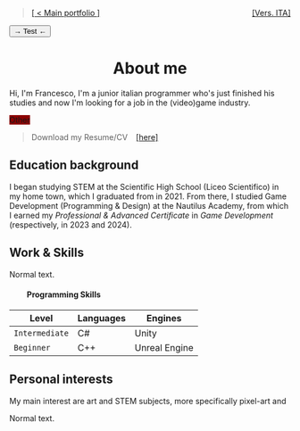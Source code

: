<style>
elim{
    background-color: darkred;
}
</style>

<!-- 
    [x]: a small history
        [x]: dove hai studiato
        [x]: inserisci le date
    [ ]: my work and skills
        [ ]: what are you good at?
        [ ]: programming skills
        [ ]: outwards skills (like drawing or puzzle solving(?))
    [ ]: perchè fai questo? motivazioni, passioni...
        [ ]: includi anche i tuoi interessi

    ## Nella bio allungata
    [ ]: giochi preferiti, stili/generi che ti interessano di più
    [ ]: espandi i punti nella bio stretta
    
    Cose da ricordare
        1. What you do
        2. Your "why"
        3. Your qualifications
        4. Relevant personal details
            (when appropriate)
        - Consider your audience
 -->

> [[ < Main portfolio ]](./index) <span style="float: right;">[[Vers. ITA]](./ita_about)</span>

<button onclick="./index.md">&rarr; Test &larr;</button>

<!--<br>-->

<!-- # ABOUT ME -->
<h1 style="text-align: center;">About me</h1>

<!-- FIXME -->
Hi, I'm Francesco, I'm a junior italian programmer who's just finished his studies and now I'm looking for a job in the (video)game industry.

<elim>Other</elim>

> Download my Resume/CV &ensp; [[here]](./assets/pdf/francesco_degno_resume.pdf "Click to download my Resume / CV")


## Education background

I began studying STEM at the Scientific High School (Liceo Scientifico) in my home town, which I graduated from in 2021. From there, I studied Game Development (Programming & Design) at the Nautilus Academy, from which I earned my _Professional & Advanced Certificate_ in _Game Development_ (respectively, in 2023 and 2024).


## Work & Skills

Normal text.

#### &emsp;&emsp; Programming Skills

| Level          | Languages | Engines       |
|----------------|-----------|---------------|
| `Intermediate` | C#        | Unity         |
| `Beginner`     | C++       | Unreal Engine |


## Personal interests

My main interest are art and STEM subjects, more specifically pixel-art and 

Normal text.
